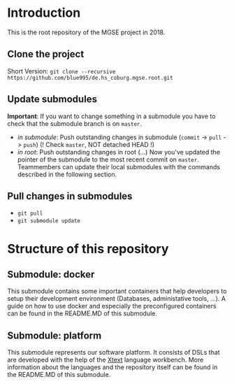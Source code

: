 # Introduction
This is the root repository of the MGSE project in 2018.

## Clone the project
Short Version: `git clone --recursive https://github.com/blue995/de.hs_coburg.mgse.root.git`

## Update submodules
**Important**: If you want to change something in a submodule you have to check that the submodule branch is on `master`.
* *in submodule*: Push outstanding changes in submodule (`commit` -> `pull` -> `push`) (! Check `master`, NOT detached HEAD !)
* *in root*: Push outstanding changes in root (...)
Now you've updated the pointer of the submodule to the most recent commit on `master`. Teammembers can update their local submodules with the commands described in the following section.

## Pull changes in submodules
* `git pull`
* `git submodule update`

# Structure of this repository
## Submodule: docker
This submodule contains some important containers that help developers to setup their development environment (Databases, administative tools, ...). A guide on how to use docker and especially the preconfigured containers can be found in the README.MD of this submodule.

## Submodule: platform
This submodule represents our software platform. It consists of DSLs that are developed with the help of the [Xtext](https://www.eclipse.org/Xtext/) language workbench. More information about the languages and the repository itself can be found in the README.MD of this submodule.